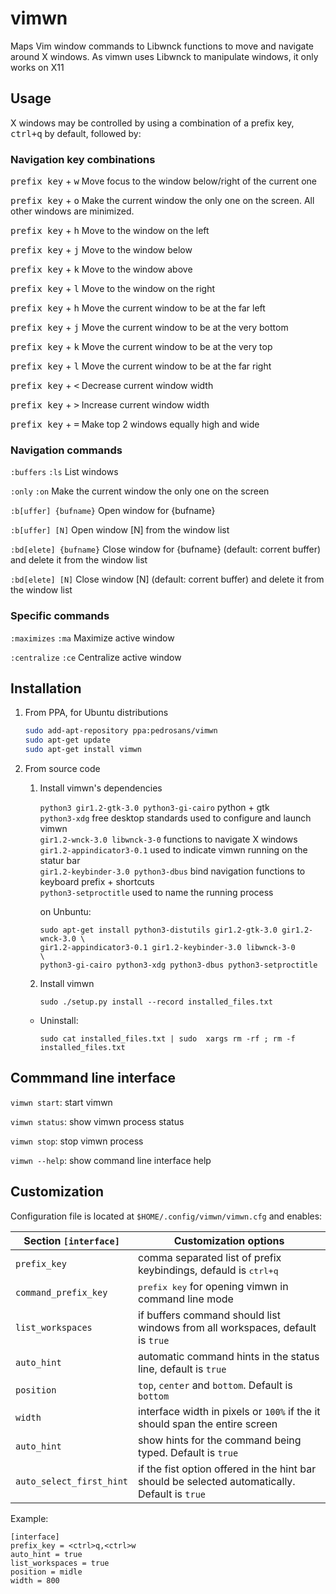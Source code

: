 # vimwn
Maps Vim window commands to Libwnck functions to move and navigate around X windows. As vimwn uses Libwnck to manipulate windows, it only works on X11

## Usage
X windows may be controlled by using a combination of a prefix key, <kbd>ctrl+q</kbd> by default, followed by:

### Navigation key combinations

<kbd>prefix key</kbd> + <kbd>w</kbd> Move focus to the window below/right of the current one

<kbd>prefix key</kbd> + <kbd>o</kbd> Make the current window the only one on the screen.  All other windows are minimized.

<kbd>prefix key</kbd> + <kbd>h</kbd> Move to the window on the left

<kbd>prefix key</kbd> + <kbd>j</kbd> Move to the window below

<kbd>prefix key</kbd> + <kbd>k</kbd> Move to the window above

<kbd>prefix key</kbd> + <kbd>l</kbd> Move to the window on the right

<kbd>prefix key</kbd> + <kbd>h</kbd> Move the current window to be at the far left

<kbd>prefix key</kbd> + <kbd>j</kbd> Move the current window to be at the very bottom

<kbd>prefix key</kbd> + <kbd>k</kbd> Move the current window to be at the very top

<kbd>prefix key</kbd> + <kbd>l</kbd> Move the current window to be at the far right

<kbd>prefix key</kbd> + <kbd><</kbd> Decrease current window width

<kbd>prefix key</kbd> + <kbd>></kbd> Increase current window width

<kbd>prefix key</kbd> + <kbd>=</kbd> Make top 2 windows equally high and wide

### Navigation commands

`:buffers` `:ls` List windows

`:only` `:on` Make the current window the only one on the screen

`:b[uffer] {bufname}` Open window for {bufname}

`:b[uffer] [N]` Open window [N] from the window list

`:bd[elete] {bufname}` Close window for {bufname} (default: corrent buffer) and delete it from the window list

`:bd[elete] [N]` Close window [N] (default: corrent buffer) and delete it from the window list

### Specific commands

`:maximizes` `:ma` Maximize active window

`:centralize` `:ce` Centralize active window

## Installation

1. From PPA, for Ubuntu distributions
	```bash
	sudo add-apt-repository ppa:pedrosans/vimwn
	sudo apt-get update
	sudo apt-get install vimwn
	```
2. From source code

	1. Install vimwn's dependencies

		`python3 gir1.2-gtk-3.0 python3-gi-cairo` python + gtk  
		`python3-xdg` free desktop standards used to configure and launch vimwn  
		`gir1.2-wnck-3.0 libwnck-3-0` functions to navigate X windows  
		`gir1.2-appindicator3-0.1` used to indicate vimwn running on the statur bar  
		`gir1.2-keybinder-3.0 python3-dbus` bind navigation functions to keyboard prefix + shortcuts  
		`python3-setproctitle` used to name the running process

		on Unbuntu:

		```
		sudo apt-get install python3-distutils gir1.2-gtk-3.0 gir1.2-wnck-3.0 \
		gir1.2-appindicator3-0.1 gir1.2-keybinder-3.0 libwnck-3-0             \
		python3-gi-cairo python3-xdg python3-dbus python3-setproctitle
		```
	2. Install vimwn
		```
		sudo ./setup.py install --record installed_files.txt
		```
	* Uninstall:
		```
		sudo cat installed_files.txt | sudo  xargs rm -rf ; rm -f installed_files.txt
		```

## Commmand line interface

`vimwn start`: start vimwn

`vimwn status`: show vimwn process status

`vimwn stop`: stop vimwn process

`vimwn --help`: show command line interface help

## Customization

Configuration file is located at `$HOME/.config/vimwn/vimwn.cfg` and enables:

Section `[interface]` | Customization options
-|-
`prefix_key`| comma separated list of prefix keybindings, defauld is <kbd>ctrl+q</kbd>
`command_prefix_key`| <kbd>prefix key</kbd> for opening vimwn in command line mode
`list_workspaces`| if buffers command should list windows from all workspaces, default is `true`
`auto_hint`| automatic command hints in the status line, default is `true`
`position`| `top`, `center` and `bottom`. Default is `bottom`
`width`| interface width in pixels or `100%` if the it should span the entire screen
`auto_hint` | show hints for the command being typed. Default is `true`
`auto_select_first_hint` | if the fist option offered in the hint bar should be selected automatically. Default is `true`

Example:

```
[interface]
prefix_key = <ctrl>q,<ctrl>w
auto_hint = true
list_workspaces = true
position = midle
width = 800
```
